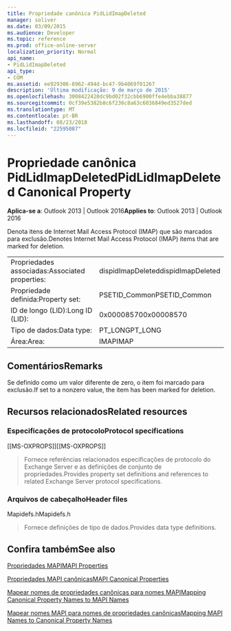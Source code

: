 ```yaml
---
title: Propriedade canônica PidLidImapDeleted
manager: soliver
ms.date: 03/09/2015
ms.audience: Developer
ms.topic: reference
ms.prod: office-online-server
localization_priority: Normal
api_name:
- PidLidImapDeleted
api_type:
- COM
ms.assetid: ee929306-8962-494d-bc47-9b4069f01267
description: 'Última modificação: 9 de março de 2015'
ms.openlocfilehash: 3008422420dc9bd02f32cbb6900ffe4ebba38877
ms.sourcegitcommit: 0cf39e5382b8c6f236c8a63c6036849ed3527ded
ms.translationtype: MT
ms.contentlocale: pt-BR
ms.lasthandoff: 08/23/2018
ms.locfileid: "22595087"
---
```

# <a name="pidlidimapdeleted-canonical-property"></a><span data-ttu-id="4babc-103">Propriedade canônica PidLidImapDeleted</span><span class="sxs-lookup"><span data-stu-id="4babc-103">PidLidImapDeleted Canonical Property</span></span>

  
  
<span data-ttu-id="4babc-104">**Aplica-se a**: Outlook 2013 | Outlook 2016</span><span class="sxs-lookup"><span data-stu-id="4babc-104">**Applies to**: Outlook 2013 | Outlook 2016</span></span> 
  
<span data-ttu-id="4babc-105">Denota itens de Internet Mail Access Protocol (IMAP) que são marcados para exclusão.</span><span class="sxs-lookup"><span data-stu-id="4babc-105">Denotes Internet Mail Access Protocol (IMAP) items that are marked for deletion.</span></span>
  
|||
|:-----|:-----|
|<span data-ttu-id="4babc-106">Propriedades associadas:</span><span class="sxs-lookup"><span data-stu-id="4babc-106">Associated properties:</span></span>  <br/> |<span data-ttu-id="4babc-107">dispidImapDeleted</span><span class="sxs-lookup"><span data-stu-id="4babc-107">dispidImapDeleted</span></span>  <br/> |
|<span data-ttu-id="4babc-108">Propriedade definida:</span><span class="sxs-lookup"><span data-stu-id="4babc-108">Property set:</span></span>  <br/> |<span data-ttu-id="4babc-109">PSETID_Common</span><span class="sxs-lookup"><span data-stu-id="4babc-109">PSETID_Common</span></span>  <br/> |
|<span data-ttu-id="4babc-110">ID de longo (LID):</span><span class="sxs-lookup"><span data-stu-id="4babc-110">Long ID (LID):</span></span>  <br/> |<span data-ttu-id="4babc-111">0x00008570</span><span class="sxs-lookup"><span data-stu-id="4babc-111">0x00008570</span></span>  <br/> |
|<span data-ttu-id="4babc-112">Tipo de dados:</span><span class="sxs-lookup"><span data-stu-id="4babc-112">Data type:</span></span>  <br/> |<span data-ttu-id="4babc-113">PT_LONG</span><span class="sxs-lookup"><span data-stu-id="4babc-113">PT_LONG</span></span>  <br/> |
|<span data-ttu-id="4babc-114">Área:</span><span class="sxs-lookup"><span data-stu-id="4babc-114">Area:</span></span>  <br/> |<span data-ttu-id="4babc-115">IMAP</span><span class="sxs-lookup"><span data-stu-id="4babc-115">IMAP</span></span>  <br/> |
   
## <a name="remarks"></a><span data-ttu-id="4babc-116">Comentários</span><span class="sxs-lookup"><span data-stu-id="4babc-116">Remarks</span></span>

<span data-ttu-id="4babc-117">Se definido como um valor diferente de zero, o item foi marcado para exclusão.</span><span class="sxs-lookup"><span data-stu-id="4babc-117">If set to a nonzero value, the item has been marked for deletion.</span></span>
  
## <a name="related-resources"></a><span data-ttu-id="4babc-118">Recursos relacionados</span><span class="sxs-lookup"><span data-stu-id="4babc-118">Related resources</span></span>

### <a name="protocol-specifications"></a><span data-ttu-id="4babc-119">Especificações de protocolo</span><span class="sxs-lookup"><span data-stu-id="4babc-119">Protocol specifications</span></span>

<span data-ttu-id="4babc-120">[[MS-OXPROPS]]</span><span class="sxs-lookup"><span data-stu-id="4babc-120">[[MS-OXPROPS]]</span></span> 
  
> <span data-ttu-id="4babc-121">Fornece referências relacionados especificações de protocolo do Exchange Server e as definições de conjunto de propriedades.</span><span class="sxs-lookup"><span data-stu-id="4babc-121">Provides property set definitions and references to related Exchange Server protocol specifications.</span></span>
    
### <a name="header-files"></a><span data-ttu-id="4babc-122">Arquivos de cabeçalho</span><span class="sxs-lookup"><span data-stu-id="4babc-122">Header files</span></span>

<span data-ttu-id="4babc-123">Mapidefs.h</span><span class="sxs-lookup"><span data-stu-id="4babc-123">Mapidefs.h</span></span>
  
> <span data-ttu-id="4babc-124">Fornece definições de tipo de dados.</span><span class="sxs-lookup"><span data-stu-id="4babc-124">Provides data type definitions.</span></span>
    
## <a name="see-also"></a><span data-ttu-id="4babc-125">Confira também</span><span class="sxs-lookup"><span data-stu-id="4babc-125">See also</span></span>



[<span data-ttu-id="4babc-126">Propriedades MAPI</span><span class="sxs-lookup"><span data-stu-id="4babc-126">MAPI Properties</span></span>](mapi-properties.md)
  
[<span data-ttu-id="4babc-127">Propriedades MAPI canônicas</span><span class="sxs-lookup"><span data-stu-id="4babc-127">MAPI Canonical Properties</span></span>](mapi-canonical-properties.md)
  
[<span data-ttu-id="4babc-128">Mapear nomes de propriedades canônicas para nomes MAPI</span><span class="sxs-lookup"><span data-stu-id="4babc-128">Mapping Canonical Property Names to MAPI Names</span></span>](mapping-canonical-property-names-to-mapi-names.md)
  
[<span data-ttu-id="4babc-129">Mapear nomes MAPI para nomes de propriedades canônicas</span><span class="sxs-lookup"><span data-stu-id="4babc-129">Mapping MAPI Names to Canonical Property Names</span></span>](mapping-mapi-names-to-canonical-property-names.md)

